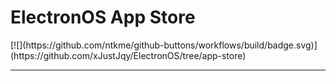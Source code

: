 <h1>ElectronOS App Store</h1>
[![](https://github.com/ntkme/github-buttons/workflows/build/badge.svg)](https://github.com/xJustJqy/ElectronOS/tree/app-store)
<hr>
